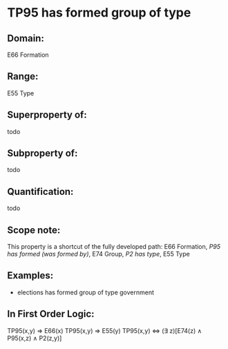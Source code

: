 # TP95 has formed group of type

## Domain: 

E66 Formation

## Range: 

E55 Type

## Superproperty of: 

todo

## Subproperty of: 

todo

## Quantification: 

todo

## Scope note: 

This property is a shortcut of the fully developed path: E66 Formation, _P95 has formed (was formed by)_, E74 Group, _P2 has type_, E55 Type

## Examples: 

* elections has formed group of type government

## In First Order Logic: 

TP95(x,y) ⇒ E66(x)
TP95(x,y) ⇒ E55(y)
TP95(x,y) ⇔ (∃ z)[E74(z) ∧ P95(x,z) ∧ P2(z,y)]

